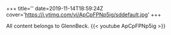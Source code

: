 +++
title=''
date=2019-11-14T18:59:24Z
cover='https://i.ytimg.com/vi/ApCpFPNp5ig/sddefault.jpg'
+++

All content belongs to GlennBeck.
{{< youtube ApCpFPNp5ig >}}
